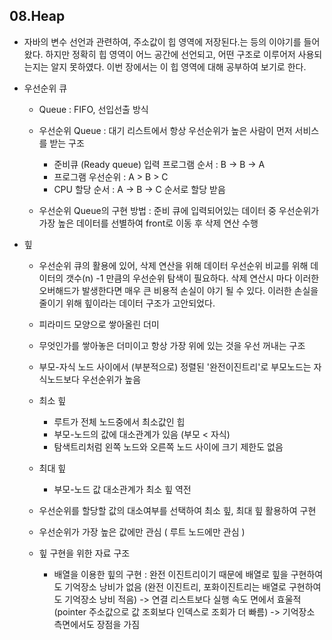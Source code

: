 08.Heap
---
- 자바의 변수 선언과 관련하여, 주소값이 힙 영역에 저장된다.는 등의 이야기를 들어왔다.
하지만 정확히 힙 영역이 어느 공간에 선언되고, 어떤 구조로 이루어저 사용되는지는 알지 못하였다.
이번 장에서는 이 힙 영역에 대해 공부하여 보기로 한다.

- 우선순위 큐
    - Queue : FIFO, 선입선출 방식
    - 우선순위 Queue : 대기 리스트에서 항상 우선순위가 높은 사람이 먼저 서비스를 받는 구조
        - 준비큐 (Ready queue) 입력 프로그램 순서 : B -> B -> A
        - 프로그램 우선순위 : A > B > C
        - CPU 할당 순서 : A -> B -> C 순서로 할당 받음 
        
    - 우선순위 Queue의 구현 방법 : 준비 큐에 입력되어있는 데이터 중 우선순위가 가장 높은 데이터를 선별하여
    front로 이동 후 삭제 연산 수행
    
- 힢
    - 우선순위 큐의 활용에 있어, 삭제 연산을 위해 데이터 우선순위 비교를 위해 데이터의 갯수(n) -1 만큼의
    우선순위 탐색이 필요하다. 삭제 연산시 마다 이러한 오버해드가 발생한다면 매우 큰 비용적 손실이 야기 될 수 있다.
    이러한 손실을 줄이기 위해 힢이라는 데이터 구조가 고안되었다.
    - 피라미드 모양으로 쌓아올린 더미
    - 무엇인가를 쌓아놓은 더미이고 항상 가장 위에 있는 것을 우선 꺼내는 구조
    - 부모-자식 노드 사이에서 (부분적으로) 정렬된 '완전이진트리'로 부모노드는 자식노드보다
    우선순위가 높음
    
    - 최소 힢
        - 루트가 전체 노드중에서 최소값인 힙
        - 부모-노드의 값에 대소관계가 있음 (부모 < 자식)
        - 탐색트리처럼 왼쪽 노드와 오른쪽 노드 사이에 크기 제한도 없음
    - 최대 힢
        - 부모-노드 값 대소관계가 최소 힢 역전
        
    - 우선순위를 할당할 값의 대소여부를 선택하여 최소 힢, 최대 힢 활용하여 구현
    - 우선순위가 가장 높은 값에만 관심 ( 루트 노드에만 관심 )
    
    - 힢 구현을 위한 자료 구조
        - 배열을 이용한 힢의 구현 : 완전 이진트리이기 때문에 배열로 힢을 구현하여도 기억장소 낭비가 없음
        (완전 이진트리, 포화이진트리는 배열로 구현하여도 기억장소 낭비 적음)
        -> 연결 리스트보다 실행 속도 면에서 효울적 (pointer 주소값으로 값 조회보다 인덱스로 조회가 더 빠름)
        -> 기억장소 측면에서도 장점을 가짐
        